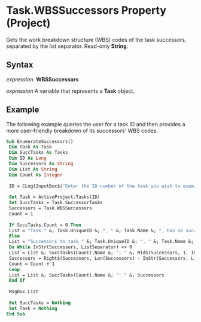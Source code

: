 
# Task.WBSSuccessors Property (Project)

Gets the work breakdown structure (WBS) codes of the task successors, separated by the list separator. Read-only  **String**.


## Syntax

 _expression_. **WBSSuccessors**

 _expression_ A variable that represents a **Task** object.


## Example

The following example queries the user for a task ID and then provides a more user-friendly breakdown of its successors' WBS codes.


```vb
Sub EnumerateSuccessors() 
 Dim Task As Task 
 Dim SuccTasks As Tasks 
 Dim ID As Long 
 Dim Successors As String 
 Dim List As String 
 Dim Count As Integer 
 
 ID = CLng(InputBox$("Enter the ID number of the task you wish to examine:")) 
 
 Set Task = ActiveProject.Tasks(ID) 
 Set SuccTasks = Task.SuccessorTasks 
 Successors = Task.WBSSuccessors 
 Count = 1 
 
 If SuccTasks.Count = 0 Then 
 List = "Task " &; Task.UniqueID &; ", " &; Task.Name &; ", has no successors." 
 Else 
 List = "Successors to task " &; Task.UniqueID &; ", " &; Task.Name &; ":" &; vbCrLf &; vbCrLf 
 Do While InStr(Successors, ListSeparator) <> 0 
 List = List &; SuccTasks(Count).Name &; ": " &; Mid$(Successors, 1, InStr(Successors, ListSeparator) - 1) &; vbCrLf 
 Successors = Right$(Successors, Len(Successors) - InStr(Successors, ListSeparator)) 
 Count = Count + 1 
 Loop 
 List = List &; SuccTasks(Count).Name &; ": " &; Successors 
 End If 
 
 MsgBox List 
 
 Set SuccTasks = Nothing 
 Set Task = Nothing 
End Sub
```

